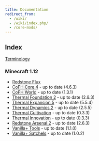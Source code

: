 ```yaml
---
title: Documentation
redirect_from:
  - /wiki/
  - /wiki/index.php/
  - /core-mods/
---
```


Index
-----

[Terminology](/docs/terminology/)

<!-- Arrow symbol: → -->

### Minecraft 1.12
* [Redstone Flux](/docs/redstone-flux/)
* [CoFH Core 4](/docs/cofh-core/) - <span class="uk-text-small uk-text-success">up to date (4.6.3)</span>
* [CoFH World](/docs/cofh-world/) - <span class="uk-text-small uk-text-success">up to date (1.3.1)</span>
* [Thermal Foundation 2](/docs/thermal-foundation/) - <span class="uk-text-small uk-text-success">up to date (2.6.3)</span>
* [Thermal Expansion 5](/docs/thermal-expansion/) - <span class="uk-text-small uk-text-success">up to date (5.5.4)</span>
* [Thermal Dynamics 2](/docs/thermal-dynamics/) - <span class="uk-text-small uk-text-success">up to date (2.5.5)</span>
* [Thermal Cultivation](/docs/thermal-cultivation/) - <span class="uk-text-small uk-text-success">up to date (0.3.3)</span>
* [Thermal Innovation](/docs/thermal-innovation/) - <span class="uk-text-small uk-text-success">up to date (0.3.3)</span>
* [Redstone Arsenal 2](/docs/redstone-arsenal/) - <span class="uk-text-small uk-text-success">up to date (2.6.3)</span>
* [Vanilla+ Tools](/docs/vanillaplus-tools/) - <span class="uk-text-small uk-text-success">up to date (1.1.0)</span>
* [Vanilla+ Satchels](/docs/vanillaplus-satchels/) - <span class="uk-text-small uk-text-success">up to date (1.0.2)</span>

<!--
### Minecraft 1.7
* [CoFH Core 3](/docs/cofh-core/3/)
* [Thermal Foundation 1](/docs/thermal-foundation/1/)
* [Thermal Expansion 4](/docs/thermal-expansion/4/)
* [Thermal Dynamics 1](/docs/thermal-dynamics/1/)
* [Redstone Arsenal 1.1](/docs/redstone-arsenal/1.1/)
* [MineFactory Reloaded 2.8](/docs/minefactory-reloaded/2.8/)
* [Nether Ores 2.3](/docs/nether-ores/2.3/)

### Minecraft 1.6
* [CoFH Core 2](/docs/cofh-core/2/)
* [Thermal Expansion 3](/docs/thermal-expansion/3/)
* [Redstone Arsenal 1.0](/docs/redstone-arsenal/1.0/)
* [MineFactory Reloaded 2.7](/docs/minefactory-reloaded/2.7/)
* [Nether Ores 2.2](/docs/nether-ores/2.2/)
-->
